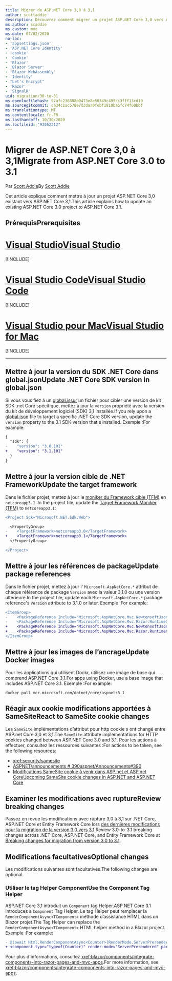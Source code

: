 ```yaml
---
title: Migrer de ASP.NET Core 3,0 à 3,1
author: scottaddie
description: Découvrez comment migrer un projet ASP.NET Core 3,0 vers ASP.NET Core 3,1.
ms.author: scaddie
ms.custom: mvc
ms.date: 07/02/2020
no-loc:
- 'appsettings.json'
- 'ASP.NET Core Identity'
- 'cookie'
- 'Cookie'
- 'Blazor'
- 'Blazor Server'
- 'Blazor WebAssembly'
- 'Identity'
- "Let's Encrypt"
- 'Razor'
- 'SignalR'
uid: migration/30-to-31
ms.openlocfilehash: 97afc236808b9473e8e50349c495cc3fff13cd19
ms.sourcegitcommit: ca34c1ac578e7d3daa0febf1810ba5fc74f60bbf
ms.translationtype: MT
ms.contentlocale: fr-FR
ms.lasthandoff: 10/30/2020
ms.locfileid: "93052212"
---
```

# <a name="migrate-from-aspnet-core-30-to-31"></a><span data-ttu-id="e8b6b-103">Migrer de ASP.NET Core 3,0 à 3,1</span><span class="sxs-lookup"><span data-stu-id="e8b6b-103">Migrate from ASP.NET Core 3.0 to 3.1</span></span>

<span data-ttu-id="e8b6b-104">Par [Scott Addie](https://github.com/scottaddie)</span><span class="sxs-lookup"><span data-stu-id="e8b6b-104">By [Scott Addie](https://github.com/scottaddie)</span></span>

<span data-ttu-id="e8b6b-105">Cet article explique comment mettre à jour un projet ASP.NET Core 3,0 existant vers ASP.NET Core 3,1.</span><span class="sxs-lookup"><span data-stu-id="e8b6b-105">This article explains how to update an existing ASP.NET Core 3.0 project to ASP.NET Core 3.1.</span></span>

## <a name="prerequisites"></a><span data-ttu-id="e8b6b-106">Prérequis</span><span class="sxs-lookup"><span data-stu-id="e8b6b-106">Prerequisites</span></span>

# <a name="visual-studio"></a>[<span data-ttu-id="e8b6b-107">Visual Studio</span><span class="sxs-lookup"><span data-stu-id="e8b6b-107">Visual Studio</span></span>](#tab/visual-studio)

[!INCLUDE[](~/includes/net-core-prereqs-vs-3.1.md)]

# <a name="visual-studio-code"></a>[<span data-ttu-id="e8b6b-108">Visual Studio Code</span><span class="sxs-lookup"><span data-stu-id="e8b6b-108">Visual Studio Code</span></span>](#tab/visual-studio-code)

[!INCLUDE[](~/includes/net-core-prereqs-vsc-3.1.md)]

# <a name="visual-studio-for-mac"></a>[<span data-ttu-id="e8b6b-109">Visual Studio pour Mac</span><span class="sxs-lookup"><span data-stu-id="e8b6b-109">Visual Studio for Mac</span></span>](#tab/visual-studio-mac)

[!INCLUDE[](~/includes/net-core-prereqs-mac-3.1.md)]

---

## <a name="update-net-core-sdk-version-in-globaljson"></a><span data-ttu-id="e8b6b-110">Mettre à jour la version du SDK .NET Core dans global.json</span><span class="sxs-lookup"><span data-stu-id="e8b6b-110">Update .NET Core SDK version in global.json</span></span>

<span data-ttu-id="e8b6b-111">Si vous vous fiez à un [global.jssur](/dotnet/core/tools/global-json) un fichier pour cibler une version de kit SDK .net Core spécifique, mettez à jour la `version` propriété avec la version du kit de développement logiciel (SDK) 3,1 installée.</span><span class="sxs-lookup"><span data-stu-id="e8b6b-111">If you rely upon a [global.json](/dotnet/core/tools/global-json) file to target a specific .NET Core SDK version, update the `version` property to the 3.1 SDK version that's installed.</span></span> <span data-ttu-id="e8b6b-112">Exemple :</span><span class="sxs-lookup"><span data-stu-id="e8b6b-112">For example:</span></span>

```diff
{
  "sdk": {
-    "version": "3.0.101"
+    "version": "3.1.101"
  }
}
```

## <a name="update-the-target-framework"></a><span data-ttu-id="e8b6b-113">Mettre à jour la version cible de .NET Framework</span><span class="sxs-lookup"><span data-stu-id="e8b6b-113">Update the target framework</span></span>

<span data-ttu-id="e8b6b-114">Dans le fichier projet, mettez à jour le [moniker du Framework cible (TFM)](/dotnet/standard/frameworks) en `netcoreapp3.1` :</span><span class="sxs-lookup"><span data-stu-id="e8b6b-114">In the project file, update the [Target Framework Moniker (TFM)](/dotnet/standard/frameworks) to `netcoreapp3.1`:</span></span>

```diff
<Project Sdk="Microsoft.NET.Sdk.Web">

  <PropertyGroup>
-    <TargetFramework>netcoreapp3.0</TargetFramework>
+    <TargetFramework>netcoreapp3.1</TargetFramework>
  </PropertyGroup>

</Project>
```

## <a name="update-package-references"></a><span data-ttu-id="e8b6b-115">Mettre à jour les références de package</span><span class="sxs-lookup"><span data-stu-id="e8b6b-115">Update package references</span></span>

<span data-ttu-id="e8b6b-116">Dans le fichier projet, mettez à jour l' `Microsoft.AspNetCore.*` attribut de chaque référence de package `Version` avec la valeur 3.1.0 ou une version ultérieure.</span><span class="sxs-lookup"><span data-stu-id="e8b6b-116">In the project file, update each `Microsoft.AspNetCore.*` package reference's `Version` attribute to 3.1.0 or later.</span></span> <span data-ttu-id="e8b6b-117">Exemple :</span><span class="sxs-lookup"><span data-stu-id="e8b6b-117">For example:</span></span>

```diff
<ItemGroup>
-    <PackageReference Include="Microsoft.AspNetCore.Mvc.NewtonsoftJson" Version="3.0.0" />
-    <PackageReference Include="Microsoft.AspNetCore.Mvc.Razor.RuntimeCompilation" Version="3.0.0" Condition="'$(Configuration)' == 'Debug'" />
+    <PackageReference Include="Microsoft.AspNetCore.Mvc.NewtonsoftJson" Version="3.1.1" />
+    <PackageReference Include="Microsoft.AspNetCore.Mvc.Razor.RuntimeCompilation" Version="3.1.1" Condition="'$(Configuration)' == 'Debug'" />
</ItemGroup>
```

## <a name="update-docker-images"></a><span data-ttu-id="e8b6b-118">Mettre à jour les images de l’ancrage</span><span class="sxs-lookup"><span data-stu-id="e8b6b-118">Update Docker images</span></span>

<span data-ttu-id="e8b6b-119">Pour les applications qui utilisent Dockr, utilisez une image de base qui comprend ASP.NET Core 3,1.</span><span class="sxs-lookup"><span data-stu-id="e8b6b-119">For apps using Docker, use a base image that includes ASP.NET Core 3.1.</span></span> <span data-ttu-id="e8b6b-120">Exemple :</span><span class="sxs-lookup"><span data-stu-id="e8b6b-120">For example:</span></span>

```console
docker pull mcr.microsoft.com/dotnet/core/aspnet:3.1
```

## <a name="react-to-samesite-no-loccookie-changes"></a><span data-ttu-id="e8b6b-121">Réagir aux cookie modifications apportées à SameSite</span><span class="sxs-lookup"><span data-stu-id="e8b6b-121">React to SameSite cookie changes</span></span>

<span data-ttu-id="e8b6b-122">Les `SameSite` implémentations d’attribut pour http cookie s ont changé entre ASP.net Core 3,0 et 3,1.</span><span class="sxs-lookup"><span data-stu-id="e8b6b-122">The `SameSite` attribute implementations for HTTP cookies changed between ASP.NET Core 3.0 and 3.1.</span></span> <span data-ttu-id="e8b6b-123">Pour les actions à effectuer, consultez les ressources suivantes :</span><span class="sxs-lookup"><span data-stu-id="e8b6b-123">For actions to be taken, see the following resources:</span></span>

* <xref:security/samesite>
* [<span data-ttu-id="e8b6b-124">ASPNET/announcements # 390</span><span class="sxs-lookup"><span data-stu-id="e8b6b-124">aspnet/Announcements#390</span></span>](https://github.com/aspnet/Announcements/issues/390)
* <span data-ttu-id="e8b6b-125">[Modifications SameSite cookie à venir dans ASP.net et ASP.net Core](https://devblogs.microsoft.com/aspnet/upcoming-samesite-cookie-changes-in-asp-net-and-asp-net-core/)</span><span class="sxs-lookup"><span data-stu-id="e8b6b-125">[Upcoming SameSite cookie changes in ASP.NET and ASP.NET Core](https://devblogs.microsoft.com/aspnet/upcoming-samesite-cookie-changes-in-asp-net-and-asp-net-core/)</span></span>

## <a name="review-breaking-changes"></a><span data-ttu-id="e8b6b-126">Examiner les modifications avec rupture</span><span class="sxs-lookup"><span data-stu-id="e8b6b-126">Review breaking changes</span></span>

<span data-ttu-id="e8b6b-127">Passez en revue les modifications avec rupture 3,0 à 3,1 sur .NET Core, ASP.NET Core et Entity Framework Core lors [des dernières modifications pour la migration de la version 3,0 vers 3,1](/dotnet/core/compatibility/3.0-3.1).</span><span class="sxs-lookup"><span data-stu-id="e8b6b-127">Review 3.0-to-3.1 breaking changes across .NET Core, ASP.NET Core, and Entity Framework Core at [Breaking changes for migration from version 3.0 to 3.1](/dotnet/core/compatibility/3.0-3.1).</span></span>

## <a name="optional-changes"></a><span data-ttu-id="e8b6b-128">Modifications facultatives</span><span class="sxs-lookup"><span data-stu-id="e8b6b-128">Optional changes</span></span>

<span data-ttu-id="e8b6b-129">Les modifications suivantes sont facultatives.</span><span class="sxs-lookup"><span data-stu-id="e8b6b-129">The following changes are optional.</span></span>

### <a name="use-the-component-tag-helper"></a><span data-ttu-id="e8b6b-130">Utiliser le tag Helper Component</span><span class="sxs-lookup"><span data-stu-id="e8b6b-130">Use the Component Tag Helper</span></span>

<span data-ttu-id="e8b6b-131">ASP.NET Core 3,1 introduit un `Component` tag Helper.</span><span class="sxs-lookup"><span data-stu-id="e8b6b-131">ASP.NET Core 3.1 introduces a `Component` Tag Helper.</span></span> <span data-ttu-id="e8b6b-132">Le tag Helper peut remplacer la `RenderComponentAsync<TComponent>` méthode d’assistance HTML dans un Blazor projet.</span><span class="sxs-lookup"><span data-stu-id="e8b6b-132">The Tag Helper can replace the `RenderComponentAsync<TComponent>` HTML helper method in a Blazor project.</span></span> <span data-ttu-id="e8b6b-133">Exemple :</span><span class="sxs-lookup"><span data-stu-id="e8b6b-133">For example:</span></span>

```diff
- @(await Html.RenderComponentAsync<Counter>(RenderMode.ServerPrerendered, new { IncrementAmount = 10 }))
+ <component type="typeof(Counter)" render-mode="ServerPrerendered" param-IncrementAmount="10" />
```

<span data-ttu-id="e8b6b-134">Pour plus d'informations, consultez <xref:blazor/components/integrate-components-into-razor-pages-and-mvc-apps>.</span><span class="sxs-lookup"><span data-stu-id="e8b6b-134">For more information, see <xref:blazor/components/integrate-components-into-razor-pages-and-mvc-apps>.</span></span>
